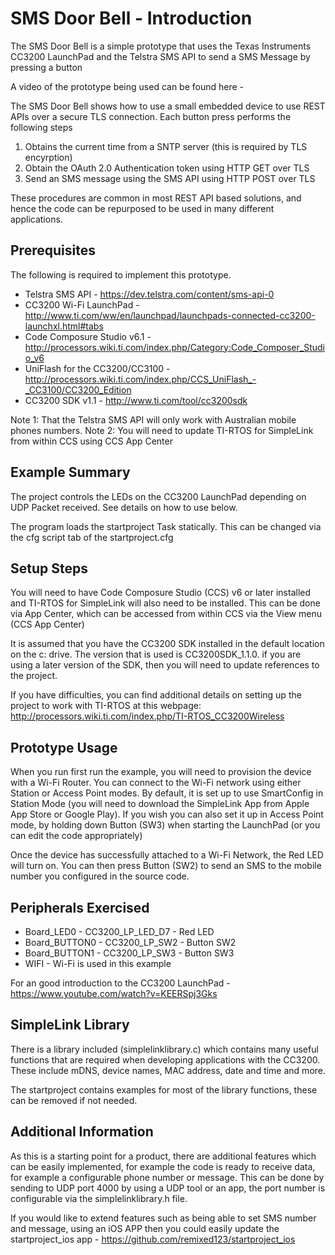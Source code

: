 SMS Door Bell - Introduction
============================
The SMS Door Bell is a simple prototype that uses the Texas Instruments
CC3200 LaunchPad and the Telstra SMS API to send a SMS Message by pressing
a button

A video of the prototype being used can be found here - 

The SMS Door Bell shows how to use a small embedded device to use REST APIs 
over a secure TLS connection. Each button press performs the following steps
1. Obtains the current time from a SNTP server (this is required by TLS encyrption)
1. Obtain the OAuth 2.0 Authentication token using HTTP GET over TLS
1. Send an SMS message using the SMS API using HTTP POST over TLS

These procedures are common in most REST API based solutions, and hence the code can be
repurposed to be used in many different applications.

Prerequisites
------------

The following is required to implement this prototype.

* Telstra SMS API - https://dev.telstra.com/content/sms-api-0
* CC3200 Wi-Fi LaunchPad - http://www.ti.com/ww/en/launchpad/launchpads-connected-cc3200-launchxl.html#tabs
* Code Composure Studio v6.1 - http://processors.wiki.ti.com/index.php/Category:Code_Composer_Studio_v6
* UniFlash for the CC3200/CC3100 - http://processors.wiki.ti.com/index.php/CCS_UniFlash_-_CC3100/CC3200_Edition
* CC3200 SDK v1.1 - http://www.ti.com/tool/cc3200sdk

Note 1: That the Telstra SMS API will only work with Australian mobile phones numbers.
Note 2: You will need to update TI-RTOS for SimpleLink from within CCS using CCS App Center

Example Summary
---------------

The project controls the LEDs on the CC3200 LaunchPad depending on UDP Packet 
received. See details on how to use below.

The program loads the startproject Task statically. This can be changed via the
cfg script tab of the startproject.cfg

 

Setup Steps
-----------

You will need to have Code Composure Studio (CCS) v6 or later installed and 
TI-RTOS for SimpleLink will also need to be installed. This can be done via 
App Center, which can be accessed from within CCS via the View menu (CCS App
Center)

It is assumed that you have the CC3200 SDK installed in the default location on
the c: drive. The version that is used is CC3200SDK_1.1.0. if you are using a
later version of the SDK, then you will need to update references to the project.

If you have difficulties, you can find additional details on setting up the 
project to work with TI-RTOS at this webpage:
http://processors.wiki.ti.com/index.php/TI-RTOS_CC3200Wireless

Prototype Usage
---------------
When you run first run the example, you will need to provision the device with
a Wi-Fi Router. You can connect to the Wi-Fi network using either Station or 
Access Point modes. By default, it is set up to use SmartConfig in Station Mode 
(you will need to download the SimpleLink App from Apple App Store or Google 
Play). If you wish you can also set it up in Access Point mode, by holding down
Button (SW3) when starting the LaunchPad (or you can edit the code appropriately)

Once the device has successfully attached to a Wi-Fi Network, the Red LED will
turn on. You can then press Button (SW2) to send an SMS to the mobile number you 
configured in the source code.

Peripherals Exercised
---------------------
* Board_LED0 - CC3200_LP_LED_D7 - Red LED
* Board_BUTTON0 - CC3200_LP_SW2 - Button SW2
* Board_BUTTON1 - CC3200_LP_SW3 - Button SW3
* WIFI - Wi-Fi is used in this example

For an good introduction to the CC3200 LaunchPad - https://www.youtube.com/watch?v=KEERSpj3Gks

SimpleLink Library
-------------------

There is a library included (simplelinklibrary.c) which contains many useful functions 
that are required when developing applications with the CC3200. These include mDNS, 
device names, MAC address, date and time and more.

The startproject contains examples for most of the library functions, these can be removed
if not needed.

Additional Information
--------------------------------

As this is a starting point for a product, there are additional features which can
be easily implemented, for example the code is ready to receive data, for example 
a configurable phone number or message. This can be done by sending to UDP port 4000
by using a UDP tool or an app, the port number is configurable via the simplelinklibrary.h
file. 

If you would like to extend features such as being able to set SMS number and message, 
using an iOS APP then you could easily update the startproject_ios app - 
https://github.com/remixed123/startproject_ios


